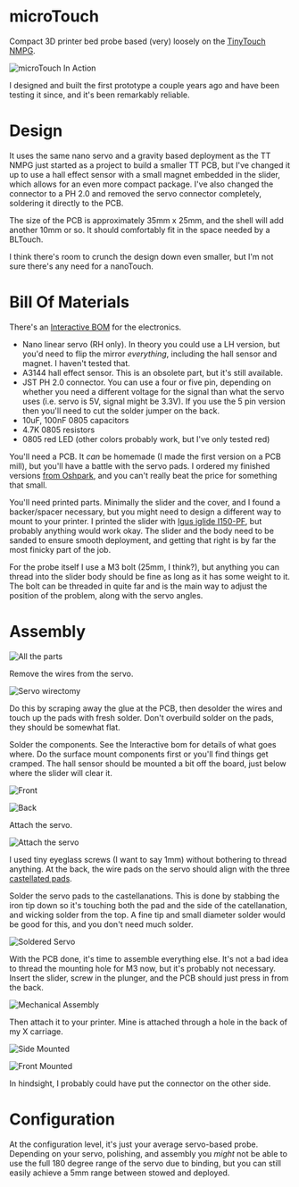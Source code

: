 # microTouch

Compact 3D printer bed probe based (very) loosely on the
[TinyTouch NMPG](https://www.thingiverse.com/thing:4661556).

![microTouch In Action](Images/inaction.gif)

I designed and built the first prototype a couple years ago and have been
testing it since, and it's been remarkably reliable.

# Design

It uses the same nano servo and a gravity based deployment as the
TT NMPG just started as a project to build a smaller TT PCB, but I've
changed it up to use a hall effect sensor with a small magnet embedded
in the slider, which allows for an even more compact package. I've also
changed the connector to a PH 2.0 and removed the servo connector
completely, soldering it directly to the PCB.

The size of the PCB is approximately 35mm x 25mm, and the shell will add
another 10mm or so. It should comfortably fit in the space needed by
a BLTouch.

I think there's room to crunch the design down even smaller, but I'm not
sure there's any need for a nanoTouch.

# Bill Of Materials

There's an [Interactive BOM](bom/ibom.html) for the electronics.

 * Nano linear servo (RH only). In theory you could use a LH version, but you'd
need to flip the mirror *everything*, including the hall sensor and magnet.
I haven't tested that.
 * A3144 hall effect sensor. This is an obsolete part, but it's still
available.
 * JST PH 2.0 connector. You can use a four or five pin, depending on
whether you need a different voltage for the signal than what the servo
uses (i.e. servo is 5V, signal might be 3.3V). If you use the 5 pin version
then you'll need to cut the solder jumper on the back.
 * 10uF, 100nF 0805 capacitors
 * 4.7K 0805 resistors
 * 0805 red LED (other colors probably work, but I've only tested red)

You'll need a PCB. It *can* be homemade (I made the first version on a PCB
mill), but you'll have a battle with the servo pads. I ordered my finished
versions [from Oshpark](https://oshpark.com/shared_projects/54oETibN),
and you can't really beat the price for something that small.

You'll need printed parts. Minimally the slider and the cover, and I found
a backer/spacer necessary, but you might need to design a different way to
mount to your printer.  I printed the slider with
[Igus iglide I150-PF](https://www.igus.com/product/12404),
but probably anything would work okay. The slider and the body need to be
sanded to ensure smooth deployment, and getting that right is by far the
most finicky part of the job.

For the probe itself I use a M3 bolt (25mm, I think?), but anything you can
thread into the slider body should be fine as long as it has some weight to
it. The bolt can be threaded in quite far and is the main way to adjust
the position of the problem, along with the servo angles.

# Assembly

![All the parts](Images/parts.jpg)

Remove the wires from the servo.

![Servo wirectomy](Images/servo_mod.jpg)

Do this by scraping away the glue at the PCB, then desolder the wires and
touch up the pads with fresh solder. Don't overbuild solder on the pads,
they should be somewhat flat.

Solder the components. See the Interactive bom for details of what goes
where. Do the surface mount components first or you'll find things get
cramped. The hall sensor should be mounted a bit off the board, just below
where the slider will clear it.

![Front](Images/front_soldered.jpg)

![Back](Images/back_soldered.jpg)

Attach the servo.

![Attach the servo](Images/attach_servo.jpg)

I used tiny eyeglass screws (I want to say 1mm) without bothering to thread
anything. At the back, the wire pads on the servo should align
with the three
[castellated pads](https://docs.oshpark.com/tips+tricks/castellation/).

Solder the servo pads to the castellanations. This is done by stabbing the
iron tip down so it's touching both the pad and the side of the
catellanation, and wicking solder from the top. A fine tip and small
diameter solder would be good for this, and you don't need much solder.

![Soldered Servo](Images/servo_solder.jpg)

With the PCB done, it's time to assemble everything else. It's not a bad
idea to thread the mounting hole for M3 now, but it's probably not
necessary.  Insert the
slider, screw in the plunger, and the PCB should just press in from the
back.

![Mechanical Assembly](Images/slider_assembly.jpg)

Then attach it to your printer. Mine is attached through a hole in the back
of my X carriage.

![Side Mounted](Images/mounted_side.jpg)

![Front Mounted](Images/mounted_front.jpg)

In hindsight, I probably could have put the connector on the other side.

# Configuration

At the configuration level, it's just your average servo-based probe.
Depending on your servo, polishing, and assembly you *might* not be
able to use the full 180 degree range of the servo due to binding,
but you can still easily achieve a 5mm range between stowed and deployed.
